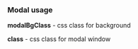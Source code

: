 ### Modal usage

**modalBgClass** - css class for background

**class** - css class for modal window

